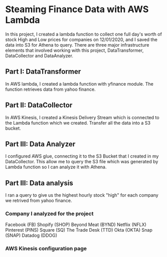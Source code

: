 # Steaming Finance Data with AWS Lambda
In this project, I created a lambda function to collect one full day's worth of stock High and Low prices for companies on 12/01/2020, and I saved the data into S3 for Athena to query.
There are three major infrastructure elements that involved working with this project, DataTransformer, DataCollector and DataAnalyzer.

## Part I: DataTransformer
In AWS lambda, I created a lambda function with yfinance module. The function retrieves data from yahoo finance.

## Part II: DataCollector
In AWS Kinesis, I created a Kinesis Delivery Stream which is connected to the Lambda function which we created. Transfer all the data into a S3 bucket.

## Part III: Data Analyzer
I configured AWS glue, connecting it to the S3 Bucket that I created in my DataCollector. This allow me to query the S3 file which was generated by Lambda function so I can analyze it with Athena.

## Part III: Data analysis
I ran a query to give us the highest hourly stock "high" for each company we retrived from yahoo finance.

### Company I analyzed for the project
Facebook (FB)
Shopify (SHOP)
Beyond Meat (BYND)
Netflix (NFLX)
Pinterest (PINS)
Square (SQ)
The Trade Desk (TTD)
Okta (OKTA)
Snap (SNAP)
Datadog (DDOG)

### AWS Kinesis configuration page

